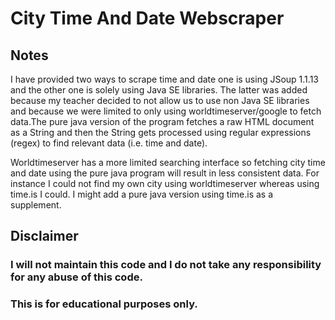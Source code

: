 # City Time And Date Webscraper

## Notes
I have provided two ways to scrape time and date one is using JSoup 1.1.13 and the other one is solely using Java SE libraries. 
The latter was added because my teacher decided to not allow us to use non Java SE libraries and because we were limited to only using worldtimeserver/google to fetch data.The pure java version of the program fetches a raw HTML document as a String and then the String gets processed using regular expressions (regex) to find relevant data (i.e. time and date). 

Worldtimeserver has a more limited searching interface so fetching city time and date using the pure java
program will result in less consistent data. For instance I could not find my own city using worldtimeserver
whereas using time.is I could. I might add a pure java version using time.is as a supplement.


## Disclaimer
### I will not maintain this code and I do not take any responsibility for any abuse of this code.
### This is for educational purposes only.
